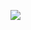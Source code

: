 ![](https://github.com/SkylineHigh/PyGoo/blob/master/Group1/Idea2/Phase1/Software%20Dev%20Planner.png)
